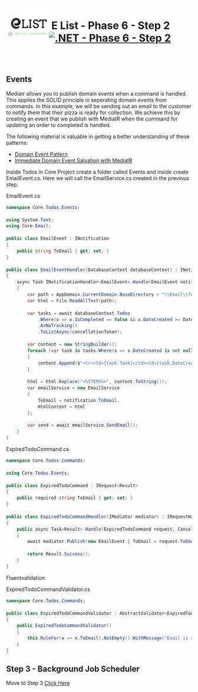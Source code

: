 <img align="left" width="116" height="116" src="../Assets/logo.png" />

# &nbsp;**E List - Phase 6 - Step 2** [![.NET - Phase 6 - Step 2](https://github.com/entelect-incubator/.NET/actions/workflows/dotnet-phase6-step2.yml/badge.svg)](https://github.com/entelect-incubator/.NET/actions/workflows/dotnet-phase6-step2.yml)

<br/><br/>

## **Events**

Mediatr allows you to publish domain events when a command is handled. This applies the SOLID principle in seperating domain events from commands. In this example, we will be sending out an email to the customer to notify them that their pizza is ready for collection. We achieve this by creating an event that we publish with MediatR when the command for updating an order to completed is handled.

The following material is valuable in getting a better understanding of these patterns:

-   [Domain Event Pattern](https://microservices.io/patterns/data/domain-event.html)
-   [Immediate Domain Event Salvation with MediatR](https://ardalis.com/immediate-domain-event-salvation-with-mediatr/)

Inside Todos in Core Project create a folder called Events and inside create EmailEvent.cs. Here we will call the EmailService.cs created in the previous step.

EmailEvent.cs

```cs
namespace Core.Todos.Events;

using System.Text;
using Core.Email;

public class EmailEvent : INotification
{
	public string ToEmail { get; set; }
}

public class EmailEventHandler(DatabaseContext databaseContext) : INotificationHandler<EmailEvent>
{
	async Task INotificationHandler<EmailEvent>.Handle(EmailEvent notification, CancellationToken cancellationToken)
	{
		var path = AppDomain.CurrentDomain.BaseDirectory + "\\Email\\Templates\\TodoEmail.html";
		var html = File.ReadAllText(path);

		var tasks = await databaseContext.Todos
			.Where(x => x.IsCompleted == false && x.DateCreated >= DateTime.UtcNow)
			.AsNoTracking()
			.ToListAsync(cancellationToken);

		var content = new StringBuilder();
		foreach (var task in tasks.Where(x => x.DateCreated is not null))
		{
			content.Append($"<tr><td>{task.Task}</td><td>{task.DateCreated.Value:yyyy-MM-dd}</td></tr>");
		}

		html = html.Replace("<%ITEMS%>", content.ToString());
		var emailService = new EmailService
		{
			ToEmail = notification.ToEmail,
			HtmlContent = html
		};

		var send = await emailService.SendEmail();
	}
}
```

ExpiredTodoCommand.cs

```cs
namespace Core.Todos.Commands;

using Core.Todos.Events;

public class ExpiredTodoCommand : IRequest<Result>
{
	public required string ToEmail { get; set; }
}

public class ExpiredTodoCommandHandler(IMediator mediator) : IRequestHandler<ExpiredTodoCommand, Result>
{
	public async Task<Result> Handle(ExpiredTodoCommand request, CancellationToken cancellationToken)
	{
		await mediator.Publish(new EmailEvent { ToEmail = request.ToEmail, SessionId = request.SessionId }, cancellationToken);

		return Result.Success();
	}
}
```

Fluentvalidation

ExpiredTodoCommandValidator.cs

```cs
namespace Core.Todos.Commands;

public class ExpiredTodoCommandValidator : AbstractValidator<ExpiredTodoCommand>
{
	public ExpiredTodoCommandValidator()
	{
		this.RuleFor(x => x.ToEmail).NotEmpty().WithMessage("Email is required.").EmailAddress();
	}
}
```

## **Step 3 - Background Job Scheduler**

Move to Step 3 [Click Here](https://github.com/entelect-incubator/.NET/tree/master/Phase%206/Step%203)

